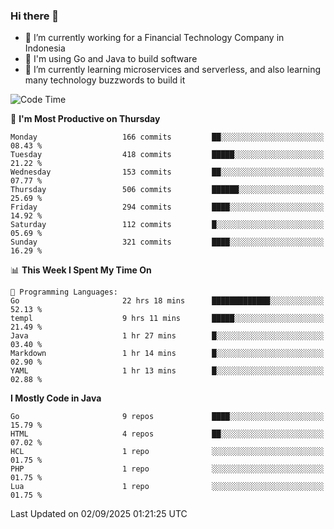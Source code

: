 ### Hi there 👋

<!--
**mazzama/mazzama** is a ✨ _special_ ✨ repository because its `README.md` (this file) appears on your GitHub profile.

Here are some ideas to get you started:

- 🔭 I’m currently working on ...
- 🌱 I’m currently learning ...
- 👯 I’m looking to collaborate on ...
- 🤔 I’m looking for help with ...
- 💬 Ask me about ...
- 📫 How to reach me: ...
- 😄 Pronouns: ...
- ⚡ Fun fact: ...
-->

- 🔭 I’m currently working for a Financial Technology Company in Indonesia
- :gun: I'm using Go and Java to build software
- 🌱 I’m currently learning microservices and serverless, and also learning many technology buzzwords to build it

<!--START_SECTION:waka-->
![Code Time](http://img.shields.io/badge/Code%20Time-4%2C258%20hrs%2053%20mins-blue)

📅 **I'm Most Productive on Thursday** 

```text
Monday                   166 commits         ██░░░░░░░░░░░░░░░░░░░░░░░   08.43 % 
Tuesday                  418 commits         █████░░░░░░░░░░░░░░░░░░░░   21.22 % 
Wednesday                153 commits         ██░░░░░░░░░░░░░░░░░░░░░░░   07.77 % 
Thursday                 506 commits         ██████░░░░░░░░░░░░░░░░░░░   25.69 % 
Friday                   294 commits         ████░░░░░░░░░░░░░░░░░░░░░   14.92 % 
Saturday                 112 commits         █░░░░░░░░░░░░░░░░░░░░░░░░   05.69 % 
Sunday                   321 commits         ████░░░░░░░░░░░░░░░░░░░░░   16.29 % 
```


📊 **This Week I Spent My Time On** 

```text
💬 Programming Languages: 
Go                       22 hrs 18 mins      █████████████░░░░░░░░░░░░   52.13 % 
templ                    9 hrs 11 mins       █████░░░░░░░░░░░░░░░░░░░░   21.49 % 
Java                     1 hr 27 mins        █░░░░░░░░░░░░░░░░░░░░░░░░   03.40 % 
Markdown                 1 hr 14 mins        █░░░░░░░░░░░░░░░░░░░░░░░░   02.90 % 
YAML                     1 hr 13 mins        █░░░░░░░░░░░░░░░░░░░░░░░░   02.88 % 
```

**I Mostly Code in Java** 

```text
Go                       9 repos             ████░░░░░░░░░░░░░░░░░░░░░   15.79 % 
HTML                     4 repos             ██░░░░░░░░░░░░░░░░░░░░░░░   07.02 % 
HCL                      1 repo              ░░░░░░░░░░░░░░░░░░░░░░░░░   01.75 % 
PHP                      1 repo              ░░░░░░░░░░░░░░░░░░░░░░░░░   01.75 % 
Lua                      1 repo              ░░░░░░░░░░░░░░░░░░░░░░░░░   01.75 % 
```




 Last Updated on 02/09/2025 01:21:25 UTC
<!--END_SECTION:waka-->
